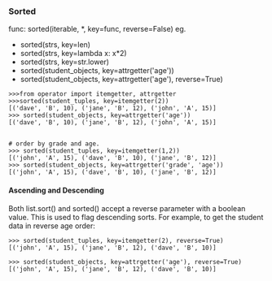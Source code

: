 ### Sorted

func: sorted(iterable, *, key=func, reverse=False)
eg. 
* sorted(strs, key=len)
* sorted(strs, key=lambda x: x*2)
* sorted(strs, key=str.lower)
* sorted(student_objects, key=attrgetter('age'))
* sorted(student_objects, key=attrgetter('age'), reverse=True)

        
```
>>>from operator import itemgetter, attrgetter
>>>sorted(student_tuples, key=itemgetter(2))
[('dave', 'B', 10), ('jane', 'B', 12), ('john', 'A', 15)]
>>> sorted(student_objects, key=attrgetter('age'))
[('dave', 'B', 10), ('jane', 'B', 12), ('john', 'A', 15)]


# order by grade and age.
>>> sorted(student_tuples, key=itemgetter(1,2))
[('john', 'A', 15), ('dave', 'B', 10), ('jane', 'B', 12)]
>>> sorted(student_objects, key=attrgetter('grade', 'age'))
[('john', 'A', 15), ('dave', 'B', 10), ('jane', 'B', 12)]
```

#### Ascending and Descending
Both list.sort() and sorted() accept a reverse parameter with a boolean value. This is used to flag descending sorts. For example, to get the student data in reverse age order:
```
>>> sorted(student_tuples, key=itemgetter(2), reverse=True)
[('john', 'A', 15), ('jane', 'B', 12), ('dave', 'B', 10)]

>>> sorted(student_objects, key=attrgetter('age'), reverse=True)
[('john', 'A', 15), ('jane', 'B', 12), ('dave', 'B', 10)]
```
